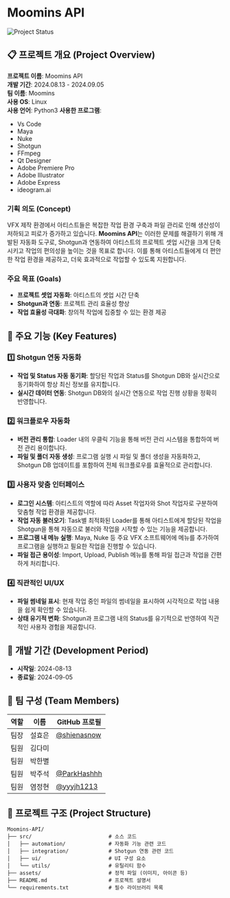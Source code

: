 # Moomins API

![Project Status](https://img.shields.io/badge/status-active-green)

## 📋 프로젝트 개요 (Project Overview)

**프로젝트 이름**: Moomins API  
**개발 기간**: 2024.08.13 - 2024.09.05  
**팀 이름**: Moomins  
**사용 OS**: Linux  
**사용 언어**: Python3
**사용한 프로그램**: 
- Vs Code
- Maya
- Nuke
- Shotgun
- FFmpeg
- Qt Designer
- Adobe Premiere Pro
- Adobe Illustrator
- Adobe Express
- ideogram.ai

### 기획 의도 (Concept)
VFX 제작 환경에서 아티스트들은 복잡한 작업 환경 구축과 파일 관리로 인해 생산성이 저하되고 피로가 증가하고 있습니다. **Moomins API**는 이러한 문제를 해결하기 위해 개발된 자동화 도구로, Shotgun과 연동하여 아티스트의 프로젝트 셋업 시간을 크게 단축시키고 작업의 편의성을 높이는 것을 목표로 합니다. 이를 통해 아티스트들에게 더 편안한 작업 환경을 제공하고, 더욱 효과적으로 작업할 수 있도록 지원합니다.

### 주요 목표 (Goals)
- **프로젝트 셋업 자동화**: 아티스트의 셋업 시간 단축
- **Shotgun과 연동**: 프로젝트 관리 효율성 향상
- **작업 효율성 극대화**: 창의적 작업에 집중할 수 있는 환경 제공

## 🚀 주요 기능 (Key Features)

### 1️⃣ **Shotgun 연동 자동화**
- **작업 및 Status 자동 동기화**: 할당된 작업과 Status를 Shotgun DB와 실시간으로 동기화하여 항상 최신 정보를 유지합니다.
- **실시간 데이터 연동**: Shotgun DB와의 실시간 연동으로 작업 진행 상황을 정확히 반영합니다.

### 2️⃣ **워크플로우 자동화**
- **버전 관리 통합**: Loader 내의 우클릭 기능을 통해 버전 관리 시스템을 통합하여 버전 관리 용이합니다.
- **파일 및 폴더 자동 생성**: 프로그램 실행 시 파일 및 폴더 생성을 자동화하고, Shotgun DB 업데이트를 포함하여 전체 워크플로우를 효율적으로 관리합니다.

### 3️⃣ **사용자 맞춤 인터페이스**
- **로그인 시스템**: 아티스트의 역할에 따라 Asset 작업자와 Shot 작업자로 구분하여 맞춤형 작업 환경을 제공합니다.
- **작업 자동 불러오기**: Task별 최적화된 Loader를 통해 아티스트에게 할당된 작업을 Shotgun을 통해 자동으로 불러와 작업을 시작할 수 있는 기능을 제공합니다.
- **프로그램 내 메뉴 실행**: Maya, Nuke 등 주요 VFX 소프트웨어에 메뉴를 추가하여 프로그램을 실행하고 필요한 작업을 진행할 수 있습니다.
- **파일 접근 용이성**: Import, Upload, Publish 메뉴를 통해 파일 접근과 작업을 간편하게 처리합니다.

### 4️⃣ **직관적인 UI/UX**
- **파일 썸네일 표시**: 현재 작업 중인 파일의 썸네일을 표시하여 시각적으로 작업 내용을 쉽게 확인할 수 있습니다.
- **상태 유기적 변화**: Shotgun과 프로그램 내의 Status를 유기적으로 반영하여 직관적인 사용자 경험을 제공합니다.

## 📅 개발 기간 (Development Period)
- **시작일**: 2024-08-13
- **종료일**: 2024-09-05

## 👥 팀 구성 (Team Members)
| 역할   | 이름        | GitHub 프로필                                
|--------|-------------|---------------------------------------------
| 팀장   | 설효은      | [@shienasnow](https://github.com/shienasnow)
| 팀원   | 김다미      | 
| 팀원   | 박한별      | 
| 팀원   | 박주석      | [@ParkHashhh](https://github.com/ParkHashhh)
| 팀원   | 염정현      | [@yyyjh1213](https://github.com/yyyjh1213)

## 📂 프로젝트 구조 (Project Structure)
```plaintext
Moomins-API/
├── src/                         # 소스 코드
│   ├── automation/              # 자동화 기능 관련 코드
│   ├── integration/             # Shotgun 연동 관련 코드
│   ├── ui/                      # UI 구성 요소
│   └── utils/                   # 유틸리티 함수
├── assets/                      # 정적 파일 (이미지, 아이콘 등)
├── README.md                    # 프로젝트 설명서
└── requirements.txt             # 필수 라이브러리 목록

